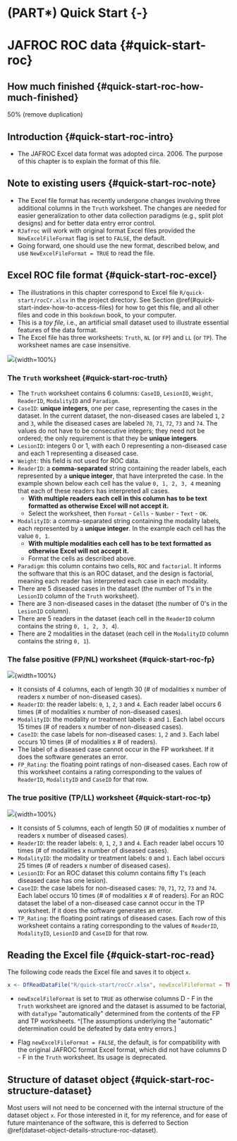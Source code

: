 # (PART\*) Quick Start {-}


# JAFROC ROC data {#quick-start-roc}





## How much finished {#quick-start-roc-how-much-finished} 

50% (remove duplication)



## Introduction {#quick-start-roc-intro}

* The JAFROC Excel data format was adopted circa. 2006. The purpose of this chapter is to explain the format of this file. 
<!-- * Reading this file into a dataset object suitable for `RJafroc` analysis is the subject of the next chapter.  -->
<!-- * Background on observer performance methods are in my book [@chakraborty2017observer]. -->
<!-- * I will start with Receiver Operating Characteristic (ROC) data [@metz1978rocmethodology] as this is by far the simplest paradigm. -->
<!-- * In the ROC paradigm the observer assigns a rating to each image. A rating is an ordered numeric label, and, in our convention, higher values represent greater certainty or **confidence level** for presence of disease. With human observers, a 5 (or 6) point rating scale is typically used, with 1 representing highest confidence for *absence* of disease and 5 (or 6) representing highest confidence for *presence* of disease. Intermediate values represent intermediate confidence levels for presence or absence of disease.  -->
<!-- * In the ROC paradigm location information, if applicable, associated with the disease, is not collected.  -->
<!-- * There is no restriction to 5 or 6 ratings. With algorithmic observers, e.g., computer aided detection (CAD) algorithms, the rating could be a floating point number and have infinite precision. All that is required is that higher values correspond to greater confidence in presence of disease - termed a *positive-directed* rating scale. If lower numbers correspond to greater confidence a transformation $R \rightarrow \max(R) - R + 1$, where $\max(R)$ is the maximum rating, over all readers, modalities and cases, will convert a negative-directed rating scale to a positive directed rating scale.  -->


## Note to existing users {#quick-start-roc-note}

* The Excel file format has recently undergone changes involving three additional columns in the `Truth` worksheet. The changes are needed for easier generalization to other data collection paradigms (e.g., split plot designs) and for better data entry error control.
* `RJafroc` will work with original format Excel files provided the `NewExcelFileFormat` flag is set to `FALSE`, the default. 
* Going forward, one should use the new format, described below, and use `NewExcelFileFormat = TRUE` to read the file.


## Excel ROC file format {#quick-start-roc-excel}

* The illustrations in this chapter correspond to Excel file `R/quick-start/rocCr.xlsx` in the project directory. See Section \@ref(#quick-start-index-how-to-access-files) for how to get this file, and all other files and code in this `bookdown` book, to your computer. 
* This is a *toy file*, i.e., an artificial small dataset used to illustrate essential features of the data format. 
* The Excel file has three worksheets: `Truth`, `NL` (or `FP`) and `LL` (or `TP`). The worksheet names are case insensitive.

![](images/quick-start/rocCrTruth.png){width=100%}

### The `Truth` worksheet {#quick-start-roc-truth}

* The `Truth` worksheet contains 6 columns: `CaseID`, `LesionID`, `Weight`, `ReaderID`, `ModalityID` and `Paradigm`. 
* `CaseID`: **unique integers**, one per case, representing the cases in the dataset. In the current dataset, the non-diseased cases are labeled `1`, `2` and `3`, while the diseased cases are labeled `70`, `71`, `72`, `73` and `74`. The values do not have to be consecutive integers; they need not be ordered; the only requirement is that they be **unique integers**.
* `LesionID`: integers 0 or 1, with each 0 representing a non-diseased case and each 1 representing a diseased case. 
* `Weight`: this field is not used for ROC data. 
* `ReaderID`: a **comma-separated** string containing the reader labels, each represented by a **unique integer**, that have interpreted the case. In the example shown below each cell has the value `0, 1, 2, 3, 4` meaning that each of these readers has interpreted all cases. 
    + **With multiple readers each cell in this column has to be text formatted as otherwise Excel will not accept it.**
    + Select the worksheet, then `Format` - `Cells` - `Number` - `Text` - `OK`.
* `ModalityID`: a comma-separated string containing the modality labels, each represented by a **unique integer**. In the example each cell has the value `0, 1`. 
    + **With multiple modalities each cell has to be text formatted as otherwise Excel will not accept it.**
    + Format the cells as described above.
* `Paradigm`: this column contains two cells, `ROC` and `factorial`. It informs the software that this is an ROC dataset, and the design is factorial, meaning each reader has interpreted each case in each modality. 
* There are 5 diseased cases in the dataset (the number of 1's in the `LesionID` column of the `Truth` worksheet). 
* There are 3 non-diseased cases in the dataset (the number of 0's in the `LesionID` column).
* There are 5 readers in the dataset (each cell in the `ReaderID` column contains the string `0, 1, 2, 3, 4`).
* There are 2 modalities in the dataset (each cell in the `ModalityID` column contains the string `0, 1`).


### The false positive (FP/NL) worksheet {#quick-start-roc-fp}

![](images/quick-start/rocCrFp.png){width=100%}

* It consists of 4 columns, each of length 30 (# of modalities x number of readers x number of non-diseased cases). 
* `ReaderID`: the reader labels: `0`, `1`, `2`, `3` and `4`. Each reader label occurs 6 times (# of modalities x number of non-diseased cases). 
* `ModalityID`: the modality or treatment labels: `0` and `1`. Each label occurs 15 times (# of readers x number of non-diseased cases). 
* `CaseID`: the case labels for non-diseased cases: `1`, `2` and `3`. Each label occurs 10 times (# of modalities x # of readers). 
* The label of a diseased case cannot occur in the FP worksheet. If it does the software generates an error. 
* `FP_Rating`: the floating point ratings of non-diseased cases. Each row of this worksheet contains a rating corresponding to the values of `ReaderID`, `ModalityID` and `CaseID` for that row.  

### The true positive (TP/LL) worksheet {#quick-start-roc-tp}


![](images/quick-start/rocCrTp.png){width=100%}

* It consists of 5 columns, each of length 50 (# of modalities x number of readers x number of diseased cases). 
* `ReaderID`: the reader labels: `0`, `1`, `2`, `3` and `4`. Each reader label occurs 10 times (# of modalities x number of diseased cases). 
* `ModalityID`: the modality or treatment labels: `0` and `1`. Each label occurs 25 times (# of readers x number of diseased cases). 
* `LesionID`: For an ROC dataset this column contains fifty 1's (each diseased case has one lesion). 
* `CaseID`: the case labels for non-diseased cases: `70`, `71`, `72`, `73` and `74`. Each label occurs 10 times (# of modalities x # of readers). For an ROC dataset the label of a non-diseased case cannot occur in the TP worksheet. If it does the software generates an error. 
* `TP_Rating`: the floating point ratings of diseased cases. Each row of this worksheet contains a rating corresponding to the values of `ReaderID`, `ModalityID`, `LesionID` and `CaseID` for that row.   





## Reading the Excel file {#quick-start-roc-read}

The following code reads the Excel file and saves it to object `x`.


```r
x <- DfReadDataFile("R/quick-start/rocCr.xlsx", newExcelFileFormat = TRUE)
```

* `newExcelFileFormat` is set to `TRUE` as otherwise columns D - F in the `Truth` worksheet are ignored and the dataset is assumed to be factorial, with `dataType` "automatically" determined from the contents of the FP and TP worksheets. ^[The assumptions underlying the "automatic" determination could be defeated by data entry errors.]

* Flag `newExcelFileFormat = FALSE`, the default, is for compatibility with the original JAFROC format Excel format, which did not have columns D - F in the `Truth` worksheet. Its usage is deprecated.


## Structure of dataset object {#quick-start-roc-structure-dataset}

Most users will not need to be concerned with the internal structure of the dataset object `x`. For those interested in it, for my reference, and for ease of future maintenance of the software, this is deferred to Section \@ref(dataset-object-details-structure-roc-dataset).

